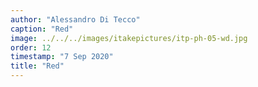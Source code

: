 ```yaml
---
author: "Alessandro Di Tecco"
caption: "Red"
image: ../../../images/itakepictures/itp-ph-05-wd.jpg
order: 12
timestamp: "7 Sep 2020"
title: "Red"
---
```

